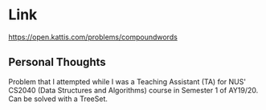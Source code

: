 # Link

https://open.kattis.com/problems/compoundwords

## Personal Thoughts

Problem that I attempted while I was a Teaching Assistant (TA) for NUS' CS2040 (Data Structures and Algorithms) course in Semester 1 of AY19/20.
Can be solved with a TreeSet.


